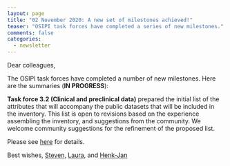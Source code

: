 ```yaml
---
layout: page
title: "02 November 2020: A new set of milestones achieved!"
teaser: "OSIPI task forces have completed a series of new milestones."
comments: false
categories:
  - newsletter
---
```


Dear colleagues,

The OSIPI task forces have completed a number of new milestones. Here are the summaries (**IN PROGRESS**):

**Task force 3.2 (Clinical and preclinical data)** prepared the initial list of the attributes that will accompany the public datasets that will be included in the inventory. This list is open to revisions based on the experience assembling the inventory, and suggestions from the community. We welcome community suggestions for the refinement of the proposed list. 

Please see [here](https://bit.ly/3823H2U) for details. 


Best wishes,
<a href="mailto:s.sourbron@sheffield.ac.uk">Steven</a>, <a href="mailto:laura.bell@barrowneuro.org">Laura</a>, and <a href="mailto:henkjanmutsaerts@gmail.com">Henk-Jan</a>
